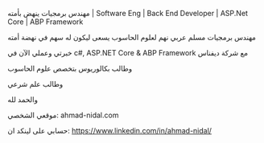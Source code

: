 
مهندس برمجيات ينهض بأمته | Software Eng | Back End Developer | ASP.Net Core | ABP Framework

مهندس برمجيات مسلم عربي نهم لعلوم الحاسوب يسعى ليكون له سهم في نهضة أمته

خبرتي وعملي الآن في c#, ASP.NET Core & ABP Framework مع شركة ديفناس

وطالب بكالوريوس بتخصص علوم الحاسوب 

وطالب علم شرعي

والحمد لله

موقعي الشخصي: ahmad-nidal.com

حسابي على لينكد ان: https://www.linkedin.com/in/ahmad-nidal/
